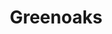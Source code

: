 ---
layout: firm_page
title: "Greenoaks"
id: "greenoaks.com"
permalink: "/greenoaksgreenoaks.com/"
website: "https://greenoaks.com"
offices: "San Francisco (United States)"
investment_stages: "Series A, Series B, Series C, Series D"
portfolio_companies: ""
portfolio_link: ""
investment_markets: "AI, Enterprise Software, InsurTech, Cyber Security, FoodTech, Hospitality, TravelTech, HealthTech, Digital Health, PropTech, FinTech, "
founded_year: "2012"
description: "Greenoaks makes concentrated, long-term investments in enduring technology businesses around the world."
linkedin: "https://www.linkedin.com/company/greenoaks-capital-partners"
twitter: ""
instagram: ""
team_page: ""
investor_type: "Venture Capital"
crunchbase: "https://www.crunchbase.com/organization/greenoaks-capital"
pitchbook: ""

# SEO Optimization
meta_title: "Greenoaks - VC Firm - projectstartups.com"
meta_description: "Greenoaks, Greenoaks makes concentrated, long-term investments in enduring technology businesses around the world...."
meta_keywords: "Greenoaks, AI, Enterprise Software, InsurTech, Cyber Security, FoodTech, Hospitality, TravelTech, HealthTech, Digital Health, PropTech, FinTech, , VC firm, venture capital, startup investor, projectstartups.com"
canonical_url: "https://vc.projectstartups.com/greenoaksgreenoaks.com/"
---